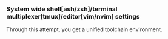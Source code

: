 ### System wide shell[ash/zsh]/terminal multiplexer[tmux]/editor[vim/nvim] settings
Through this attempt, you get a unified toolchain environment.
